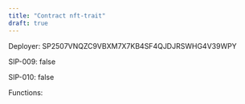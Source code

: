 ```yaml
---
title: "Contract nft-trait"
draft: true
---
```

Deployer: SP2507VNQZC9VBXM7X7KB4SF4QJDJRSWHG4V39WPY

SIP-009: false

SIP-010: false

Functions:


